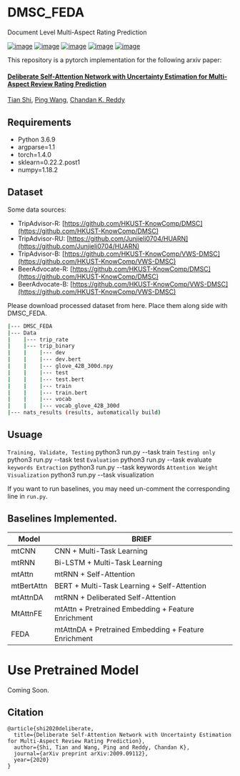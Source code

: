 # DMSC_FEDA
Document Level Multi-Aspect Rating Prediction

[![image](https://img.shields.io/badge/Made%20with-Python-1f425f.svg)](https://www.python.org/)
[![image](https://img.shields.io/pypi/l/ansicolortags.svg)](https://github.com/tshi04/DMSC_FEDA/blob/master/LICENSE)
[![image](https://img.shields.io/github/contributors/Naereen/StrapDown.js.svg)](https://github.com/tshi04/DMSC_FEDA/graphs/contributors)
[![image](https://img.shields.io/github/issues/Naereen/StrapDown.js.svg)](https://github.com/tshi04/DMSC_FEDA/issues)
[![image](https://img.shields.io/badge/arXiv-1805.09461-red.svg?style=flat)](https://arxiv.org/pdf/2009.09112.pdf)

This repository is a pytorch implementation for the following arxiv paper:

#### [Deliberate Self-Attention Network with Uncertainty Estimation for Multi-Aspect Review Rating Prediction](https://arxiv.org/pdf/2009.09112.pdf)
[Tian Shi](http://people.cs.vt.edu/tshi/homepage/home), 
[Ping Wang](http://people.cs.vt.edu/ping/homepage/), 
[Chandan K. Reddy](http://people.cs.vt.edu/~reddy/)

## Requirements

- Python 3.6.9
- argparse=1.1
- torch=1.4.0
- sklearn=0.22.2.post1
- numpy=1.18.2

## Dataset

Some data sources:

- TripAdvisor-R:
[https://github.com/HKUST-KnowComp/DMSC](https://github.com/HKUST-KnowComp/DMSC)
- TripAdvisor-RU:
[https://github.com/Junjieli0704/HUARN](https://github.com/Junjieli0704/HUARN)
- TripAdvisor-B:
[https://github.com/HKUST-KnowComp/VWS-DMSC](https://github.com/HKUST-KnowComp/VWS-DMSC)
- BeerAdvocate-R:
[https://github.com/HKUST-KnowComp/DMSC](https://github.com/HKUST-KnowComp/DMSC)
- BeerAdvocate-B:
[https://github.com/HKUST-KnowComp/VWS-DMSC](https://github.com/HKUST-KnowComp/VWS-DMSC)


Please download processed dataset from here. Place them along side with DMSC_FEDA.

```bash
|--- DMSC_FEDA
|--- Data
|    |--- trip_rate
|    |--- trip_binary
|    |    |--- dev
|    |    |--- dev.bert
|    |    |--- glove_42B_300d.npy
|    |    |--- test
|    |    |--- test.bert
|    |    |--- train
|    |    |--- train.bert
|    |    |--- vocab
|    |    |--- vocab_glove_42B_300d
|--- nats_results (results, automatically build)
```

## Usuage

```Training, Validate, Testing``` python3 run.py --task train
```Testing only``` python3 run.py --task test
```Evaluation``` python3 run.py --task evaluate
```keywords Extraction``` python3 run.py --task keywords
```Attention Weight Visualization``` python3 run.py --task visualization

If you want to run baselines, you may need un-comment the corresponding line in ```run.py```.

## Baselines Implemented.

| Model | BRIEF | 
| ------ | ------ |
| mtCNN | CNN + Multi-Task Learning |
| mtRNN | Bi-LSTM + Multi-Task Learning |
| mtAttn | mtRNN + Self-Attention |
| mtBertAttn | BERT + Multi-Task Learning + Self-Attention |
| mtAttnDA | mtRNN + Deliberated Self-Attention |
| MtAttnFE | mtAttn + Pretrained Embedding + Feature Enrichment |
| FEDA | mtAttnDA + Pretrained Embedding + Feature Enrichment |

# Use Pretrained Model

Coming Soon.

## Citation

```
@article{shi2020deliberate,
  title={Deliberate Self-Attention Network with Uncertainty Estimation for Multi-Aspect Review Rating Prediction},
  author={Shi, Tian and Wang, Ping and Reddy, Chandan K},
  journal={arXiv preprint arXiv:2009.09112},
  year={2020}
}
```
